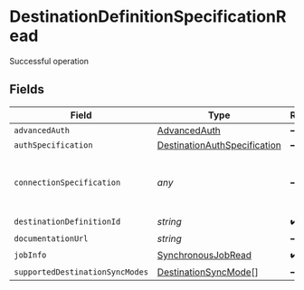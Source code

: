 # DestinationDefinitionSpecificationRead

Successful operation


## Fields

| Field                                                                                  | Type                                                                                   | Required                                                                               | Description                                                                            |
| -------------------------------------------------------------------------------------- | -------------------------------------------------------------------------------------- | -------------------------------------------------------------------------------------- | -------------------------------------------------------------------------------------- |
| `advancedAuth`                                                                         | [AdvancedAuth](../../models/shared/advancedauth.md)                                    | :heavy_minus_sign:                                                                     | N/A                                                                                    |
| `authSpecification`                                                                    | [DestinationAuthSpecification](../../models/shared/destinationauthspecification.md)    | :heavy_minus_sign:                                                                     | N/A                                                                                    |
| `connectionSpecification`                                                              | *any*                                                                                  | :heavy_minus_sign:                                                                     | The specification for what values are required to configure the destinationDefinition. |
| `destinationDefinitionId`                                                              | *string*                                                                               | :heavy_check_mark:                                                                     | N/A                                                                                    |
| `documentationUrl`                                                                     | *string*                                                                               | :heavy_minus_sign:                                                                     | N/A                                                                                    |
| `jobInfo`                                                                              | [SynchronousJobRead](../../models/shared/synchronousjobread.md)                        | :heavy_check_mark:                                                                     | N/A                                                                                    |
| `supportedDestinationSyncModes`                                                        | [DestinationSyncMode](../../models/shared/destinationsyncmode.md)[]                    | :heavy_minus_sign:                                                                     | N/A                                                                                    |